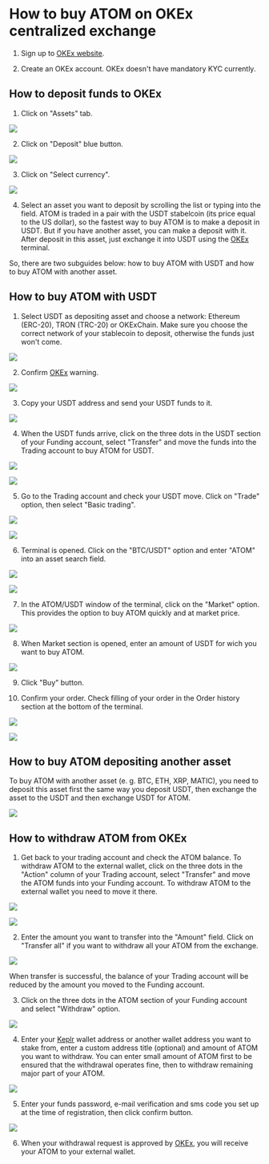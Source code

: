 # How to buy ATOM on OKEx centralized exchange

1. Sign up to [OKEx website](https://www.okex.com/join/2995542).

2. Create an OKEx account. OKEx doesn't have mandatory KYC currently.

## How to deposit funds to OKEx

1. Click on "Assets" tab.

![](../../../.gitbook/assets/02_assets_section.png)

2. Click on "Deposit" blue button.

![](../../../.gitbook/assets/04_deposit_button.png)

3. Click on "Select currency".

![](../../../.gitbook/assets/05_select_currency.png)

4. Select an asset you want to deposit by scrolling the list or typing into the field. ATOM is traded in a pair with the USDT stabelcoin \(its price equal to the US dollar\), so the fastest way to buy ATOM is to make a deposit in USDT. But if you have another asset, you can make a deposit with it. After deposit in this asset, just exchange it into USDT using the [OKEx](https://www.okex.com/join/2995542) terminal. 

So, there are two subguides below: how to buy ATOM with USDT and how to buy ATOM with another asset.

## How to buy ATOM with USDT

1. Select USDT as depositing asset and choose a network: Ethereum \(ERC-20\), TRON \(TRC-20\) or OKExChain. Make sure you choose the correct network of your stablecoin to deposit, otherwise the funds just won't come.

![](../../../.gitbook/assets/07_usdt_network_selection.png)

2. Confirm [OKEx](https://www.okex.com/join/2995542) warning.

![](../../../.gitbook/assets/08_usdt_warning.png)

3. Copy your USDT address and send your USDT funds to it.

![](../../../.gitbook/assets/09_usdt_address.png)

4. When the USDT funds arrive, click on the three dots in the USDT section of your Funding account, select "Transfer" and move the funds into the Trading account to buy ATOM for USDT.

![](../../../.gitbook/assets/09_usdt_transfer_from_funding_to_trading_acc.png)

![](../../../.gitbook/assets/09_usdt_specify_amount_to_transfer_from_funding_to_trading_acc.png.png)

5. Go to the Trading account and check your USDT move. Click on "Trade" option, then select "Basic trading".

![](../../../.gitbook/assets/09_trade_basic_trading_option.png)

![](../../../.gitbook/assets/09_terminal_look%20%281%29.png)

6. Terminal is opened. Click on the "BTC/USDT" option and enter "ATOM" into an asset search field.

![](../../../.gitbook/assets/03_atom_usdt_selection.png)

![](../../../.gitbook/assets/04_atom_screen.png)

7. In the ATOM/USDT window of the terminal, click on the "Market" option. This provides the option to buy ATOM quickly and at market price.

![](../../../.gitbook/assets/05_atom_market_section.png)

8. When Market section is opened, enter an amount of USDT for wich you want to buy ATOM.

![](../../../.gitbook/assets/06_buy_atom_for_10_usdt.png)

9. Click "Buy" button. 

10. Confirm your order. Check filling of your order in the Order history section at the bottom of the terminal. 

![](../../../.gitbook/assets/07_order_confirmation.png)

![](../../../.gitbook/assets/17_order_history.png)

## How to buy ATOM depositing another asset

To buy ATOM with another asset \(e. g. BTC, ETH, XRP, MATIC\), you need to deposit this asset first the same way you deposit USDT, then exchange the asset to the USDT and then exchange USDT for ATOM.

![](../../../.gitbook/assets/06_matic_deposit.png)

## How to withdraw ATOM from OKEx

1. Get back to your trading account and check the ATOM balance. To withdraw ATOM to the external wallet, click on the three dots in the "Action" column of your Trading account, select "Transfer" and move the ATOM funds into your Funding account. To withdraw ATOM to the external wallet you need to move it there. 

![](../../../.gitbook/assets/08_atom_in_trading_account.png)

![](../../../.gitbook/assets/09_atom_transfer_button.png)

2. Enter the amount you want to transfer into the "Amount" field. Click on "Transfer all" if you want to withdraw all your ATOM from the exchange.

![](../../../.gitbook/assets/11_atom_transfer_all_button.png)

When transfer is successful, the balance of your Trading account will be reduced by the amount you moved to the Funding account.

3. Click on the three dots in the ATOM section of your Funding account and select "Withdraw" option. 

![](../../../.gitbook/assets/13_atom_withdraw_button.png)

4. Enter your [Keplr](https://www.keplr.app/) wallet address or another wallet address you want to stake from, enter a custom address title \(optional\) and amount of ATOM you want to withdraw. You can enter small amount of ATOM first to be ensured that the withdrawal operates fine, then to withdraw remaining major part of your ATOM.

![](../../../.gitbook/assets/14_atom_withdrawal_fullfilled.png)

5. Enter your funds password, e-mail verification and sms code you set up at the time of registration, then click confirm button.

![](../../../.gitbook/assets/15_atom_withdrawal_confirmation%20%281%29.png)

6. When your withdrawal request is approved by [OKEx](https://www.okex.com/join/2995542), you will receive your ATOM to your external wallet.

